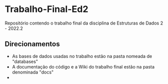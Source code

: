 # Trabalho-Final-Ed2

Repositório contendo o trabalho final da disciplina de Estruturas de Dados 2 - 2022.2

## Direcionamentos

- As bases de dados usadas no trabalho estão na pasta nomeada de "databases"
- A documentação do código e a Wiki do trabalho final estão na pasta denominada "docs"
- 

